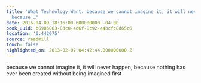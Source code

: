 ```yaml
---
title: 'What Technology Want: because we cannot imagine it, it will never happen,
  because …'
date: 2016-04-09 18:16:00.600000000 -04:00
book_uuid: b6905063-83c8-4d6f-8c92-e4bcfc8d65c6
location: '0.442075'
source: readmill
touch: false
highlighted_on: 2013-02-07 04:42:44.000000000 Z
---
```


because we cannot imagine it, it will never happen, because nothing has ever been created without being imagined first